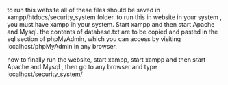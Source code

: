 to run this website all of these files should be saved in xampp/htdocs/security_system folder.
to run this in website in your system , you must have xampp in your system. Start xampp and then start Apache and Mysql.
the contents of database.txt are to be copied and pasted in the sql section of phpMyAdmin, which you can access by visiting localhost/phpMyAdmin in any browser.

now to finally run the website, start xampp, start xampp and then start Apache and Mysql , then go to any browser and type localhost/security_system/
